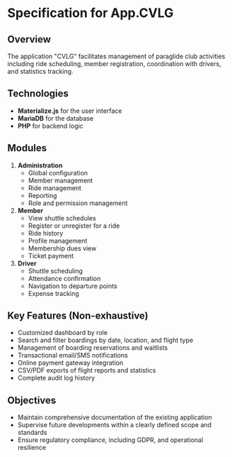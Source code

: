 # Specification for App.CVLG

## Overview
The application "CVLG" facilitates management of paraglide club activities including ride scheduling, member registration, coordination with drivers, and statistics tracking.

## Technologies
- **Materialize.js** for the user interface
- **MariaDB** for the database
- **PHP** for backend logic

## Modules
1. **Administration**
   - Global configuration
   - Member management
   - Ride management
   - Reporting
   - Role and permission management
2. **Member**
   - View shuttle schedules
   - Register or unregister for a ride
   - Ride history
   - Profile management
   - Membership dues view
   - Ticket payment
3. **Driver**
   - Shuttle scheduling
   - Attendance confirmation
   - Navigation to departure points
   - Expense tracking

## Key Features (Non-exhaustive)
- Customized dashboard by role
- Search and filter boardings by date, location, and flight type
- Management of boarding reservations and waitlists
- Transactional email/SMS notifications
- Online payment gateway integration
- CSV/PDF exports of flight reports and statistics
- Complete audit log history

## Objectives
- Maintain comprehensive documentation of the existing application
- Supervise future developments within a clearly defined scope and standards
- Ensure regulatory compliance, including GDPR, and operational resilience
